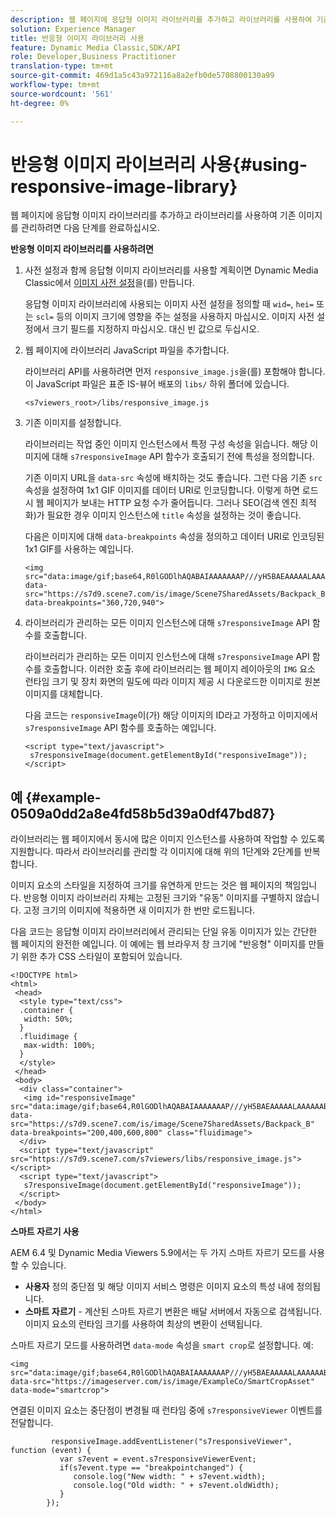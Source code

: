 ```yaml
---
description: 웹 페이지에 응답형 이미지 라이브러리를 추가하고 라이브러리를 사용하여 기존 이미지를 관리하려면 다음 단계를 완료하십시오.
solution: Experience Manager
title: 반응형 이미지 라이브러리 사용
feature: Dynamic Media Classic,SDK/API
role: Developer,Business Practitioner
translation-type: tm+mt
source-git-commit: 469d1a5c43a972116a8a2efb0de5708800130a99
workflow-type: tm+mt
source-wordcount: '561'
ht-degree: 0%

---
```



# 반응형 이미지 라이브러리 사용{#using-responsive-image-library}

웹 페이지에 응답형 이미지 라이브러리를 추가하고 라이브러리를 사용하여 기존 이미지를 관리하려면 다음 단계를 완료하십시오.

**반응형 이미지 라이브러리를 사용하려면**

1. 사전 설정과 함께 응답형 이미지 라이브러리를 사용할 계획이면 Dynamic Media Classic에서 [이미지 사전 설정](https://experienceleague.adobe.com/docs/dynamic-media-classic/using/image-sizing/setting-image-presets.html#image-sizing)을(를) 만듭니다.

   응답형 이미지 라이브러리에 사용되는 이미지 사전 설정을 정의할 때 `wid=`, `hei=` 또는 `scl=` 등의 이미지 크기에 영향을 주는 설정을 사용하지 마십시오. 이미지 사전 설정에서 크기 필드를 지정하지 마십시오. 대신 빈 값으로 두십시오.
1. 웹 페이지에 라이브러리 JavaScript 파일을 추가합니다.

   라이브러리 API를 사용하려면 먼저 `responsive_image.js`을(를) 포함해야 합니다. 이 JavaScript 파일은 표준 IS-뷰어 배포의 `libs/` 하위 폴더에 있습니다.

   `<s7viewers_root>/libs/responsive_image.js`
1. 기존 이미지를 설정합니다.

   라이브러리는 작업 중인 이미지 인스턴스에서 특정 구성 속성을 읽습니다. 해당 이미지에 대해 `s7responsiveImage` API 함수가 호출되기 전에 특성을 정의합니다.

   기존 이미지 URL을 `data-src` 속성에 배치하는 것도 좋습니다. 그런 다음 기존 `src` 속성을 설정하여 1x1 GIF 이미지를 데이터 URI로 인코딩합니다. 이렇게 하면 로드 시 웹 페이지가 보내는 HTTP 요청 수가 줄어듭니다. 그러나 SEO(검색 엔진 최적화)가 필요한 경우 이미지 인스턴스에 `title` 속성을 설정하는 것이 좋습니다.

   다음은 이미지에 대해 `data-breakpoints` 속성을 정의하고 데이터 URI로 인코딩된 1x1 GIF를 사용하는 예입니다.

   ```
   <img src="data:image/gif;base64,R0lGODlhAQABAIAAAAAAAP///yH5BAEAAAAALAAAAAABAAEAAAIBRAA7" data-src="https://s7d9.scene7.com/is/image/Scene7SharedAssets/Backpack_B" data-breakpoints="360,720,940">
   ```

1. 라이브러리가 관리하는 모든 이미지 인스턴스에 대해 `s7responsiveImage` API 함수를 호출합니다.

   라이브러리가 관리하는 모든 이미지 인스턴스에 대해 `s7responsiveImage` API 함수를 호출합니다. 이러한 호출 후에 라이브러리는 웹 페이지 레이아웃의 `IMG` 요소 런타임 크기 및 장치 화면의 밀도에 따라 이미지 제공 시 다운로드한 이미지로 원본 이미지를 대체합니다.

   다음 코드는 `responsiveImage`이(가) 해당 이미지의 ID라고 가정하고 이미지에서 `s7responsiveImage` API 함수를 호출하는 예입니다.

   ```
   <script type="text/javascript"> 
    s7responsiveImage(document.getElementById("responsiveImage")); 
   </script>
   ```

## 예 {#example-0509a0dd2a8e4fd58b5d39a0df47bd87}

라이브러리는 웹 페이지에서 동시에 많은 이미지 인스턴스를 사용하여 작업할 수 있도록 지원합니다. 따라서 라이브러리를 관리할 각 이미지에 대해 위의 1단계와 2단계를 반복합니다.

이미지 요소의 스타일을 지정하여 크기를 유연하게 만드는 것은 웹 페이지의 책임입니다. 반응형 이미지 라이브러리 자체는 고정된 크기와 &quot;유동&quot; 이미지를 구별하지 않습니다. 고정 크기의 이미지에 적용하면 새 이미지가 한 번만 로드됩니다.

다음 코드는 응답형 이미지 라이브러리에서 관리되는 단일 유동 이미지가 있는 간단한 웹 페이지의 완전한 예입니다. 이 예에는 웹 브라우저 창 크기에 &quot;반응형&quot; 이미지를 만들기 위한 추가 CSS 스타일이 포함되어 있습니다.

```
<!DOCTYPE html> 
<html> 
 <head> 
  <style type="text/css"> 
  .container { 
   width: 50%; 
  } 
  .fluidimage { 
   max-width: 100%; 
  } 
  </style> 
 </head> 
 <body> 
  <div class="container"> 
   <img id="responsiveImage" src="data:image/gif;base64,R0lGODlhAQABAIAAAAAAAP///yH5BAEAAAAALAAAAAABAAEAAAIBRAA7" data-src="https://s7d9.scene7.com/is/image/Scene7SharedAssets/Backpack_B" data-breakpoints="200,400,600,800" class="fluidimage"> 
  </div> 
  <script type="text/javascript" src="https://s7d9.scene7.com/s7viewers/libs/responsive_image.js"></script> 
  <script type="text/javascript"> 
   s7responsiveImage(document.getElementById("responsiveImage")); 
  </script> 
 </body> 
</html>
```

**스마트 자르기 사용**

AEM 6.4 및 Dynamic Media Viewers 5.9에서는 두 가지 스마트 자르기 모드를 사용할 수 있습니다.

* **사용자**  정의 중단점 및 해당 이미지 서비스 명령은 이미지 요소의 특성 내에 정의됩니다.
* **스마트 자르기**  - 계산된 스마트 자르기 변환은 배달 서버에서 자동으로 검색됩니다. 이미지 요소의 런타임 크기를 사용하여 최상의 변환이 선택됩니다.

스마트 자르기 모드를 사용하려면 `data-mode` 속성을 `smart crop`로 설정합니다. 예:

```
<img 
src="data:image/gif;base64,R0lGODlhAQABAIAAAAAAAP///yH5BAEAAAAALAAAAAABAAEAAAIBRAA7" 
data-src="https://imageserver.com/is/image/ExampleCo/SmartCropAsset" 
data-mode="smartcrop">
```

연결된 이미지 요소는 중단점이 변경될 때 런타임 중에 `s7responsiveViewer` 이벤트를 전달합니다.

```
         responsiveImage.addEventListener("s7responsiveViewer", function (event) { 
           var s7event = event.s7responsiveViewerEvent; 
           if(s7event.type == "breakpointchanged") { 
              console.log("New width: " + s7event.width); 
              console.log("Old width: " + s7event.oldWidth); 
           } 
        });
```
